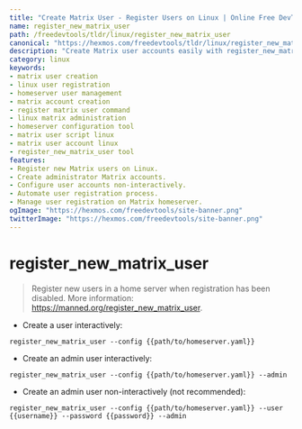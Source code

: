 ```yaml
---
title: "Create Matrix User - Register Users on Linux | Online Free DevTools by Hexmos"
name: register_new_matrix_user
path: /freedevtools/tldr/linux/register_new_matrix_user
canonical: "https://hexmos.com/freedevtools/tldr/linux/register_new_matrix_user/"
description: "Create Matrix user accounts easily with register_new_matrix_user. Register new users on a Linux home server when registration is disabled. Free online tool, no registration required."
category: linux
keywords:
- matrix user creation
- linux user registration
- homeserver user management
- matrix account creation
- register matrix user command
- linux matrix administration
- homeserver configuration tool
- matrix user script linux
- matrix user account linux
- register_new_matrix_user tool
features:
- Register new Matrix users on Linux.
- Create administrator Matrix accounts.
- Configure user accounts non-interactively.
- Automate user registration process.
- Manage user registration on Matrix homeserver.
ogImage: "https://hexmos.com/freedevtools/site-banner.png"
twitterImage: "https://hexmos.com/freedevtools/site-banner.png"
---
```


# register_new_matrix_user

> Register new users in a home server when registration has been disabled.
> More information: <https://manned.org/register_new_matrix_user>.

- Create a user interactively:

`register_new_matrix_user --config {{path/to/homeserver.yaml}}`

- Create an admin user interactively:

`register_new_matrix_user --config {{path/to/homeserver.yaml}} --admin`

- Create an admin user non-interactively (not recommended):

`register_new_matrix_user --config {{path/to/homeserver.yaml}} --user {{username}} --password {{password}} --admin`
